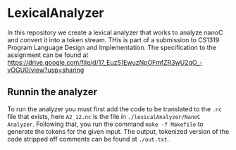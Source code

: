 # LexicalAnalyzer
In this repository we create a lexical analyzer that works to analyze nanoC and convert it into a token stream. THis is part of a submission to CS1319 Program Language Design and Implementation. The specification to the assignment can be found at https://drive.google.com/file/d/17_Euz51EwuzNpOFmfZR3wU2qO_-vOGU0/view?usp=sharing 

## Runnin the analyzer
To run the analyzer you must first add the code to be translated to the ```.nc``` file that exists, here ```A2_12.nc``` is the file in ```./lexicalAnalyzer/NanoC Analyzer```. Following that, you run the command ```make -f Makefile``` to generate the tokens for the given input. The output, tokenized version of the code stripped off comments can be found at ```./out.txt```.